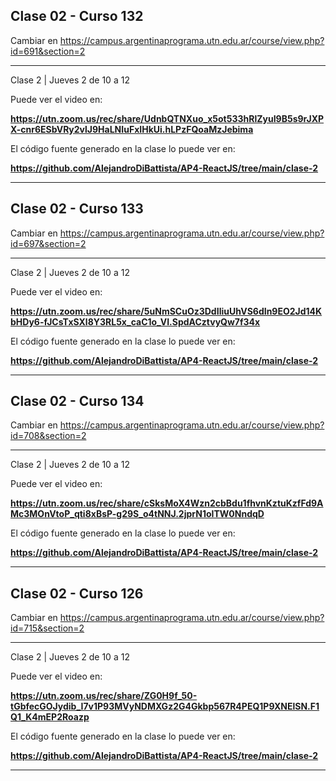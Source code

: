 ## Clase 02 - Curso 132

  Cambiar en https://campus.argentinaprograma.utn.edu.ar/course/view.php?id=691&section=2



---

Clase 2 | Jueves 2 de 10 a 12

Puede ver el video en:

<b>https://utn.zoom.us/rec/share/UdnbQTNXuo_x5ot533hRlZyuI9B5s9rJXPX-cnr6ESbVRy2vlJ9HaLNIuFxIHkUi.hLPzFQoaMzJebima</b>

El código fuente generado en la clase lo puede ver en: 

<b>https://github.com/AlejandroDiBattista/AP4-ReactJS/tree/main/clase-2</b>

---


## Clase 02 - Curso 133

  Cambiar en https://campus.argentinaprograma.utn.edu.ar/course/view.php?id=697&section=2



---

Clase 2 | Jueves 2 de 10 a 12

Puede ver el video en:

<b>https://utn.zoom.us/rec/share/5uNmSCuOz3DdIliuUhVS6dIn9EO2Jd14KbHDy6-fJCsTxSXl8Y3RL5x_caC1o_VI.SpdACztvyQw7f34x</b>

El código fuente generado en la clase lo puede ver en: 

<b>https://github.com/AlejandroDiBattista/AP4-ReactJS/tree/main/clase-2</b>

---


## Clase 02 - Curso 134

  Cambiar en https://campus.argentinaprograma.utn.edu.ar/course/view.php?id=708&section=2



---

Clase 2 | Jueves 2 de 10 a 12

Puede ver el video en:

<b>https://utn.zoom.us/rec/share/cSksMoX4Wzn2cbBdu1fhvnKztuKzfFd9AMc3MOnVtoP_qti8xBsP-g29S_o4tNNJ.2jprN1oITW0NndqD</b>

El código fuente generado en la clase lo puede ver en: 

<b>https://github.com/AlejandroDiBattista/AP4-ReactJS/tree/main/clase-2</b>

---


## Clase 02 - Curso 126

  Cambiar en https://campus.argentinaprograma.utn.edu.ar/course/view.php?id=715&section=2



---

Clase 2 | Jueves 2 de 10 a 12

Puede ver el video en:

<b>https://utn.zoom.us/rec/share/ZG0H9f_50-tGbfecGOJydib_I7v1P93MVyNDMXGz2G4Gkbp567R4PEQ1P9XNElSN.F1Q1_K4mEP2Roazp</b>

El código fuente generado en la clase lo puede ver en: 

<b>https://github.com/AlejandroDiBattista/AP4-ReactJS/tree/main/clase-2</b>

---


